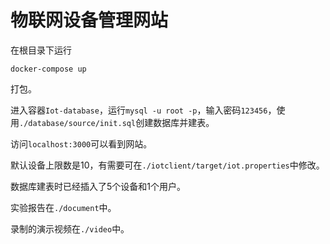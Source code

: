 # 物联网设备管理网站

在根目录下运行

```shell
docker-compose up
```

打包。

进入容器`Iot-database`，运行`mysql -u root -p`，输入密码`123456`，使用`./database/source/init.sql`创建数据库并建表。

访问`localhost:3000`可以看到网站。

默认设备上限数是10，有需要可在`./iotclient/target/iot.properties`中修改。

数据库建表时已经插入了5个设备和1个用户。

实验报告在`./document`中。

录制的演示视频在`./video`中。
